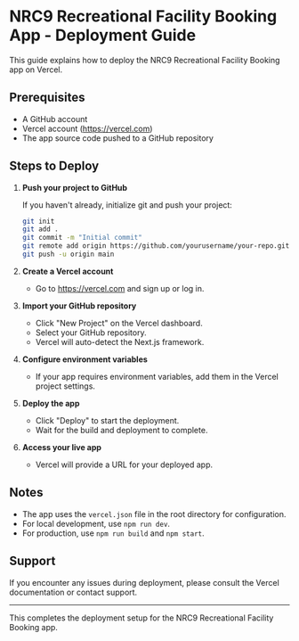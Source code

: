 # NRC9 Recreational Facility Booking App - Deployment Guide

This guide explains how to deploy the NRC9 Recreational Facility Booking app on Vercel.

## Prerequisites

- A GitHub account
- Vercel account (https://vercel.com)
- The app source code pushed to a GitHub repository

## Steps to Deploy

1. **Push your project to GitHub**

   If you haven't already, initialize git and push your project:

   ```bash
   git init
   git add .
   git commit -m "Initial commit"
   git remote add origin https://github.com/yourusername/your-repo.git
   git push -u origin main
   ```

2. **Create a Vercel account**

   - Go to https://vercel.com and sign up or log in.

3. **Import your GitHub repository**

   - Click "New Project" on the Vercel dashboard.
   - Select your GitHub repository.
   - Vercel will auto-detect the Next.js framework.

4. **Configure environment variables**

   - If your app requires environment variables, add them in the Vercel project settings.

5. **Deploy the app**

   - Click "Deploy" to start the deployment.
   - Wait for the build and deployment to complete.

6. **Access your live app**

   - Vercel will provide a URL for your deployed app.

## Notes

- The app uses the `vercel.json` file in the root directory for configuration.
- For local development, use `npm run dev`.
- For production, use `npm run build` and `npm start`.

## Support

If you encounter any issues during deployment, please consult the Vercel documentation or contact support.

---

This completes the deployment setup for the NRC9 Recreational Facility Booking app.
